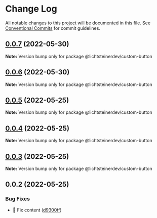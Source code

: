 # Change Log

All notable changes to this project will be documented in this file.
See [Conventional Commits](https://conventionalcommits.org) for commit guidelines.

## [0.0.7](https://github.com/css-ch/poc-lerna-and-ui-lib/compare/@lichtsteinerdev/custom-button@0.0.6...@lichtsteinerdev/custom-button@0.0.7) (2022-05-30)

**Note:** Version bump only for package @lichtsteinerdev/custom-button





## [0.0.6](https://github.com/css-ch/poc-lerna-and-ui-lib/compare/@lichtsteinerdev/custom-button@0.0.5...@lichtsteinerdev/custom-button@0.0.6) (2022-05-30)

**Note:** Version bump only for package @lichtsteinerdev/custom-button





## [0.0.5](https://github.com/css-ch/poc-lerna-and-ui-lib/compare/@lichtsteinerdev/custom-button@0.0.4...@lichtsteinerdev/custom-button@0.0.5) (2022-05-25)

**Note:** Version bump only for package @lichtsteinerdev/custom-button





## [0.0.4](https://github.com/css-ch/poc-lerna-and-ui-lib/compare/@lichtsteinerdev/custom-button@0.0.3...@lichtsteinerdev/custom-button@0.0.4) (2022-05-25)

**Note:** Version bump only for package @lichtsteinerdev/custom-button





## [0.0.3](https://github.com/css-ch/poc-lerna-and-ui-lib/compare/@lichtsteinerdev/custom-button@0.0.2...@lichtsteinerdev/custom-button@0.0.3) (2022-05-25)

**Note:** Version bump only for package @lichtsteinerdev/custom-button





## 0.0.2 (2022-05-25)


### Bug Fixes

* 🐛 Fix content ([d9300ff](https://github.com/css-ch/poc-lerna-and-ui-lib/commit/d9300ffc62b40471a6e0cefa45eefc5dafbd3355))
